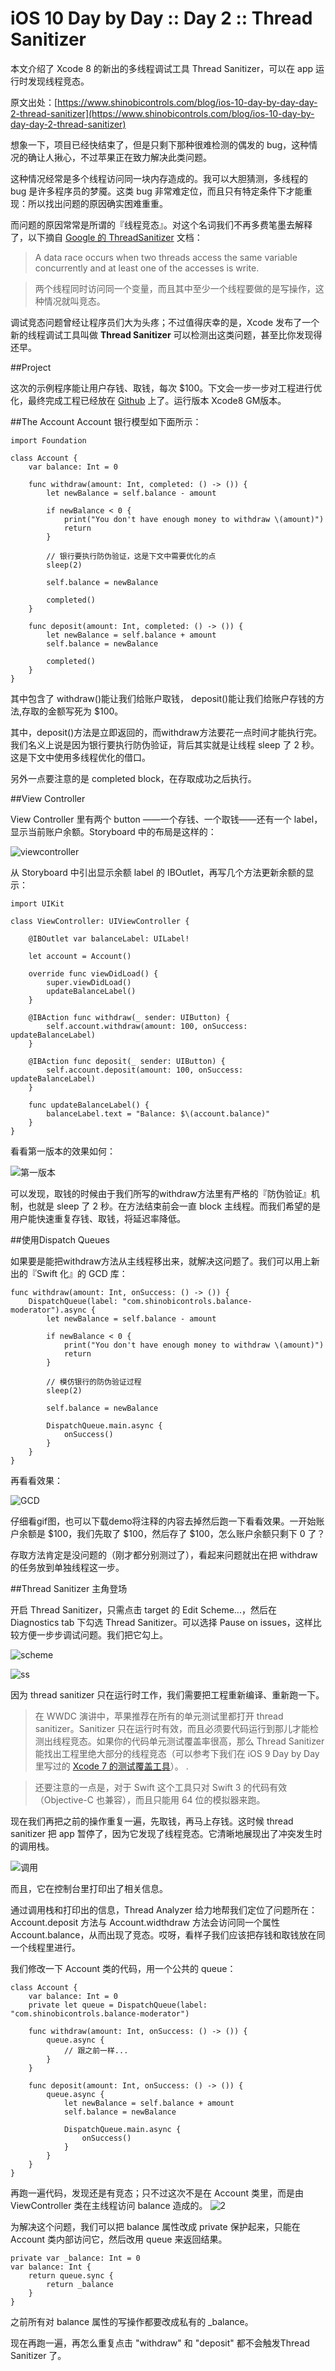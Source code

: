 # iOS 10 Day by Day :: Day 2 :: Thread Sanitizer

本文介绍了 Xcode 8 的新出的多线程调试工具 Thread Sanitizer，可以在 app 运行时发现线程竞态。

原文出处：[https://www.shinobicontrols.com/blog/ios-10-day-by-day-day-2-thread-sanitizer](https://www.shinobicontrols.com/blog/ios-10-day-by-day-day-2-thread-sanitizer)

想象一下，项目已经快结束了，但是只剩下那种很难检测的偶发的 bug，这种情况的确让人揪心，不过苹果正在致力解决此类问题。

这种情况经常是多个线程访问同一块内存造成的。我可以大胆猜测，多线程的 bug 是许多程序员的梦魇。这类 bug 非常难定位，而且只有特定条件下才能重现：所以找出问题的原因确实困难重重。

而问题的原因常常是所谓的『线程竞态』。对这个名词我们不再多费笔墨去解释了，以下摘自 [Google 的 ThreadSanitizer](https://github.com/google/sanitizers/wiki/ThreadSanitizerCppManual) 文档：

>A data race occurs when two threads access the same variable concurrently and at least one of the accesses is write.

>两个线程同时访问同一个变量，而且其中至少一个线程要做的是写操作，这种情况就叫竞态。

调试竞态问题曾经让程序员们大为头疼；不过值得庆幸的是，Xcode 发布了一个新的线程调试工具叫做 **Thread Sanitizer** 可以检测出这类问题，甚至比你发现得还早。

##Project

这次的示例程序能让用户存钱、取钱，每次 $100。下文会一步一步对工程进行优化，最终完成工程已经放在 [Github](https://github.com/kengsir/iOS10-day-by-day) 上了。运行版本 Xcode8 GM版本。

##The Account
Account 银行模型如下面所示：

```
import Foundation

class Account {
    var balance: Int = 0

    func withdraw(amount: Int, completed: () -> ()) {
        let newBalance = self.balance - amount

        if newBalance < 0 {
            print("You don't have enough money to withdraw \(amount)")
            return
        }

        // 银行要执行防伪验证，这是下文中需要优化的点
        sleep(2)

        self.balance = newBalance

        completed()
    }

    func deposit(amount: Int, completed: () -> ()) {
        let newBalance = self.balance + amount
        self.balance = newBalance

        completed()
    }
}
```

其中包含了
withdraw()能让我们给账户取钱，
deposit()能让我们给账户存钱的方法,存取的金额写死为 $100。

其中，deposit()方法是立即返回的，而withdraw方法要花一点时间才能执行完。我们名义上说是因为银行要执行防伪验证，背后其实就是让线程 sleep 了 2 秒。这是下文中使用多线程优化的借口。

另外一点要注意的是 completed block，在存取成功之后执行。

##View Controller

View Controller 里有两个 button ——一个存钱、一个取钱——还有一个 label，显示当前账户余额。Storyboard 中的布局是这样的：

![viewcontroller](https://www.shinobicontrols.com/wp-content/uploads/2016/08/Storyboard_Screen.png)

从 Storyboard 中引出显示余额 label 的 IBOutlet，再写几个方法更新余额的显示：

```
import UIKit

class ViewController: UIViewController {

    @IBOutlet var balanceLabel: UILabel!

    let account = Account()

    override func viewDidLoad() {
        super.viewDidLoad()
        updateBalanceLabel()
    }

    @IBAction func withdraw(_ sender: UIButton) {
        self.account.withdraw(amount: 100, onSuccess: updateBalanceLabel)
    }

    @IBAction func deposit(_ sender: UIButton) {
        self.account.deposit(amount: 100, onSuccess: updateBalanceLabel)
    }

    func updateBalanceLabel() {
        balanceLabel.text = "Balance: $\(account.balance)"
    }
}
```

看看第一版本的效果如何：

![第一版本](https://www.shinobicontrols.com/wp-content/uploads/2016/08/Block_Thread.gif)

可以发现，取钱的时候由于我们所写的withdraw方法里有严格的『防伪验证』机制，也就是 sleep 了 2 秒。在方法结束前会一直 block 主线程。而我们希望的是用户能快速重复存钱、取钱，将延迟率降低。

##使用Dispatch Queues

如果要是能把withdraw方法从主线程移出来，就解决这问题了。我们可以用上新出的『Swift 化』的 GCD 库：

```
func withdraw(amount: Int, onSuccess: () -> ()) {
    DispatchQueue(label: "com.shinobicontrols.balance-moderator").async {
        let newBalance = self.balance - amount

        if newBalance < 0 {
            print("You don't have enough money to withdraw \(amount)")
            return
        }

        // 模仿银行的防伪验证过程
        sleep(2)

        self.balance = newBalance

        DispatchQueue.main.async {
            onSuccess()
        }
    }
}
```

再看看效果：

![GCD](https://www.shinobicontrols.com/wp-content/uploads/2016/08/Race_Condition.gif)

仔细看gif图，也可以下载demo将注释的内容去掉然后跑一下看看效果。一开始账户余额是 $100，我们先取了 $100，然后存了 $100，怎么账户余额只剩下 0 了？

存取方法肯定是没问题的（刚才都分别测过了），看起来问题就出在把 withdraw 的任务放到单独线程这一步。


##Thread Sanitizer 主角登场

开启 Thread Sanitizer，只需点击 target 的 Edit Scheme...，然后在 Diagnostics tab 下勾选 Thread Sanitizer。可以选择 Pause on issues，这样比较方便一步步调试问题。我们把它勾上。

![scheme](http://upload-images.jianshu.io/upload_images/227290-74bbbdb64832f3c2.png?imageMogr2/auto-orient/strip%7CimageView2/2/w/1240)

![ss](http://upload-images.jianshu.io/upload_images/227290-08340b87870f35aa.png?imageMogr2/auto-orient/strip%7CimageView2/2/w/1240)



因为 thread sanitizer 只在运行时工作，我们需要把工程重新编译、重新跑一下。

>在 WWDC 演讲中，苹果推荐在所有的单元测试里都打开 thread sanitizer。Sanitizer 只在运行时有效，而且必须要代码运行到那儿才能检测出线程竞态。如果你的代码单元测试覆盖率很高，那么 Thread Sanitizer 能找出工程里绝大部分的线程竞态（可以参考下我们在 iOS 9 Day by Day 里写过的 [Xcode 7 的测试覆盖工具](https://www.shinobicontrols.com/blog/ios9-day-by-day-day5-xcode-code-coverage-tools)）。
.

>还要注意的一点是，对于 Swift 这个工具只对 Swift 3 的代码有效（Objective-C 也兼容），而且只能用 64 位的模拟器来跑。




现在我们再把之前的操作重复一遍，先取钱，再马上存钱。这时候 thread sanitizer 把 app 暂停了，因为它发现了线程竞态。它清晰地展现出了冲突发生时的调用栈。

![调用](http://upload-images.jianshu.io/upload_images/227290-e19e48a069420aef.png?imageMogr2/auto-orient/strip%7CimageView2/2/w/1240)

而且，它在控制台里打印出了相关信息。

通过调用栈和打印出的信息，Thread Analyzer 给力地帮我们定位了问题所在： Account.deposit 方法与 Account.widthdraw 方法会访问同一个属性 Account.balance，从而出现了竞态。哎呀，看样子我们应该把存钱和取钱放在同一个线程里进行。

我们修改一下 Account 类的代码，用一个公共的 queue：

```
class Account {
    var balance: Int = 0
    private let queue = DispatchQueue(label: "com.shinobicontrols.balance-moderator")

    func withdraw(amount: Int, onSuccess: () -> ()) {
        queue.async {
            // 跟之前一样...
        }
    }

    func deposit(amount: Int, onSuccess: () -> ()) {
        queue.async {
            let newBalance = self.balance + amount
            self.balance = newBalance

            DispatchQueue.main.async {
                onSuccess()
            }
        }
    }
}
```

再跑一遍代码，发现还是有竞态；只不过这次不是在 Account 类里，而是由 ViewController 类在主线程访问 balance 造成的。
![2](http://upload-images.jianshu.io/upload_images/227290-7aec6f70c3c9b401.png?imageMogr2/auto-orient/strip%7CimageView2/2/w/1240)

为解决这个问题，我们可以把 balance 属性改成 private 保护起来，只能在 Account 类内部访问它，然后改用 queue 来返回结果。

```
private var _balance: Int = 0
var balance: Int {
    return queue.sync {
        return _balance
    }
}
```

之前所有对 balance 属性的写操作都要改成私有的 _balance。

现在再跑一遍，再怎么重复点击 "withdraw" 和 "deposit" 都不会触发Thread Sanitizer 了。